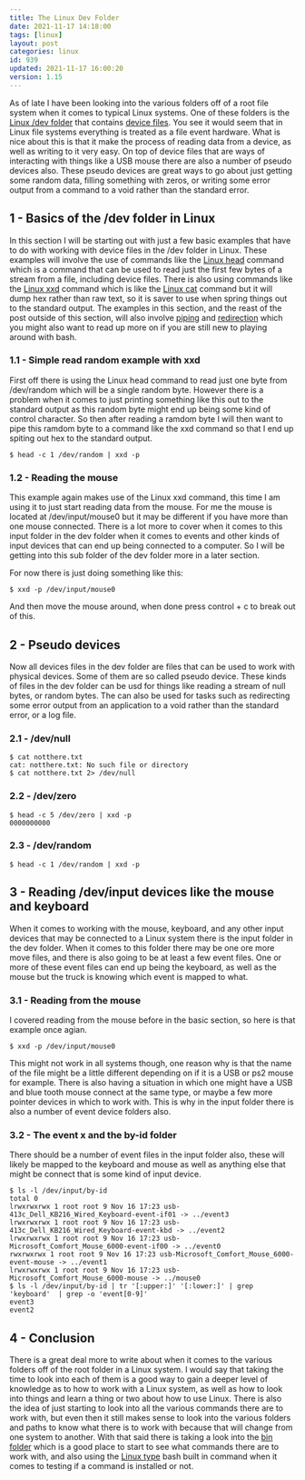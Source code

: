 ```yaml
---
title: The Linux Dev Folder
date: 2021-11-17 14:18:00
tags: [linux]
layout: post
categories: linux
id: 939
updated: 2021-11-17 16:00:20
version: 1.15
---
```


As of late I have been looking into the various folders off of a root file system when it comes to typical Linux systems. One of these folders is the [Linux \/dev folder](https://tldp.org/LDP/sag/html/dev-fs.html) that contains [device files](https://en.wikipedia.org/wiki/Device_file). You see it would seem that in Linux file systems everything is treated as a file event hardware. What is nice about this is that it make the process of reading data from a device, as well as writing to it very easy. On top of device files that are ways of interacting with things like a USB mouse there are also a number of pseudo devices also. These pseudo devices are great ways to go about just getting some random data, filling something with zeros, or writing some error output from a command to a void rather than the standard error.

<!-- more -->


## 1 - Basics of the \/dev folder in Linux

In this section I will be starting out with just a few basic examples that have to do with working with device files in the \/dev folder in Linux. These examples will involve the use of commands like the [Linux head](/2021/03/10/linux-head/) command which is a command that can be used to read just the first few bytes of a stream from a file, including device files. There is also using commands like the [Linux xxd](https://linux.die.net/man/1/xxd) command which is like the [Linux cat](/2020/11/11/linux-cat/) command but it will dump hex rather than raw text, so it is saver to use when spring things out to the standard output. The examples in this section, and the reast of the post outside of this section, will also involve [piping](/2020/10/09/linux-pipe/) and [redirection](/2020/10/02/linux-redirection/) which you might also want to read up more on if you are still new to playing around with bash.

### 1.1 - Simple read random example with xxd

First off there is using the Linux head command to read just one byte from \/dev\/random which will be a single random byte. However there is a problem when it comes to just printing something like this out to the standard output as this random byte might end up being some kind of control character. So then after reading a ramdom byte I will then want to pipe this ramdom byte to a command like the xxd command so that I end up spiting out hex to the standard output.

```
$ head -c 1 /dev/random | xxd -p
```

### 1.2 - Reading the mouse

This example again makes use of the Linux xxd command, this time I am using it to just start reading data from the mouse. For me the mouse is located at \/dev\/input\/mouse0 but it may be different if you have more than one mouse connected. There is a lot more to cover when it comes to this input folder in the dev folder when it comes to events and other kinds of input devices that can end up being connected to a computer. So I will be getting into this sub folder of the dev folder more in a later section.

For now there is just doing something like this:

```
$ xxd -p /dev/input/mouse0
```

And then move the mouse around, when done press control + c to break out of this.


## 2 - Pseudo devices

Now all devices files in the dev folder are files that can be used to work with physical devices. Some of them are so called pseudo device. These kinds of files in the dev folder can be usd for things like reading a stream of null bytes, or random bytes. The can also be used for tasks such as redirecting some error output from an application to a void rather than the standard error, or a log file.

### 2.1 - \/dev\/null

```
$ cat notthere.txt
cat: notthere.txt: No such file or directory
$ cat notthere.txt 2> /dev/null
```

### 2.2 - \/dev\/zero

```
$ head -c 5 /dev/zero | xxd -p
0000000000
```

### 2.3 - \/dev\/random

```
$ head -c 1 /dev/random | xxd -p
```

## 3 - Reading \/dev\/input devices like the mouse and keyboard

When it comes to working with the mouse, keyboard, and any other input devices that may be connected to a Linux system there is the input folder in the dev folder. When it comes to this folder there may be one ore more move files, and there is also going to be at least a few event files. One or more of these event files can end up being the keyboard, as well as the mouse but the truck is knowing which event is mapped to what.

### 3.1 - Reading from the mouse

I covered reading from the mouse before in the basic section, so here is that example once agian.

```
$ xxd -p /dev/input/mouse0
```

This might not work in all systems though, one reason why is that the name of the file might be a little different depending on if it is a USB or ps2 mouse for example. There is also having a situation in which one might have a USB and blue tooth mouse connect at the same type, or maybe a few more pointer devices in which to work with. This is why in the input folder there is also a number of event device folders also.

### 3.2 - The event x and the by-id folder

There should be a number of event files in the input folder also, these will likely be mapped to the keyboard and mouse as well as anything else that might be connect that is some kind of input device.

```
$ ls -l /dev/input/by-id
total 0
lrwxrwxrwx 1 root root 9 Nov 16 17:23 usb-413c_Dell_KB216_Wired_Keyboard-event-if01 -> ../event3
lrwxrwxrwx 1 root root 9 Nov 16 17:23 usb-413c_Dell_KB216_Wired_Keyboard-event-kbd -> ../event2
lrwxrwxrwx 1 root root 9 Nov 16 17:23 usb-Microsoft_Comfort_Mouse_6000-event-if00 -> ../event0
rwxrwxrwx 1 root root 9 Nov 16 17:23 usb-Microsoft_Comfort_Mouse_6000-event-mouse -> ../event1
lrwxrwxrwx 1 root root 9 Nov 16 17:23 usb-Microsoft_Comfort_Mouse_6000-mouse -> ../mouse0
$ ls -l /dev/input/by-id | tr '[:upper:]' '[:lower:]' | grep 'keyboard'  | grep -o 'event[0-9]'
event3
event2
```

## 4 - Conclusion

There is a great deal more to write about when it comes to the various folders off of the root folder in a Linux system. I would say that taking the time to look into each of them is a good way to gain a deeper level of knowledge as to how to work with a Linux system, as well as how to look into things and learn a thing or two about how to use Linux. There is also the idea of just starting to look into all the various commands there are to work with, but even then it still makes sense to look into the various folders and paths to know what there is to work with because that will change from one system to another. With that said there is taking a look into the [bin folder](/2021/11/15/linux-folders-bin/) which is a good place to start to see what commands there are to work with, and also using the [Linux type](/2021/02/11/linux-type/) bash built in command when it comes to testing if a command is installed or not.
